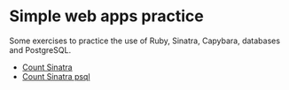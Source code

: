 # Simple web apps practice

Some exercises to practice the use of Ruby, Sinatra, Capybara, databases and PostgreSQL.

* [Count Sinatra](https://github.com/valentina-maggio/web-apps-practice/tree/main/count-sinatra)
* [Count Sinatra psql](https://github.com/valentina-maggio/web-apps-practice/tree/main/count-sinatra-psql)